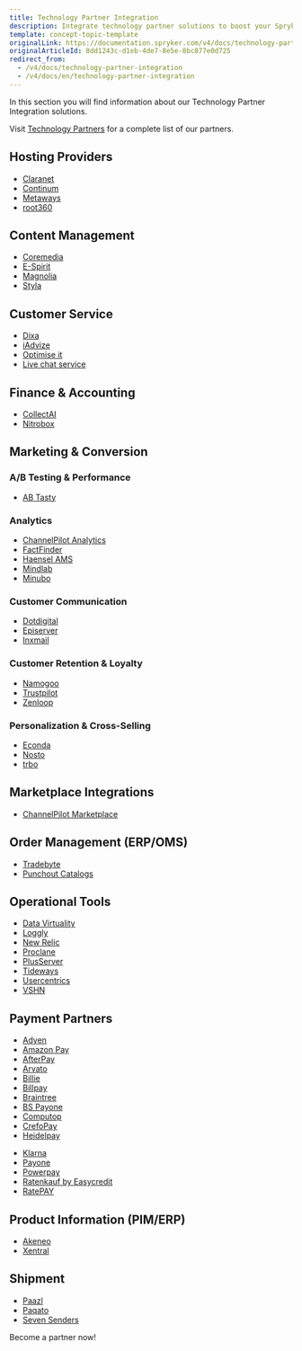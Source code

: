```yaml
---
title: Technology Partner Integration
description: Integrate technology partner solutions to boost your Spryker project performance.
template: concept-topic-template
originalLink: https://documentation.spryker.com/v4/docs/technology-partner-integration
originalArticleId: 8dd1243c-d1eb-4de7-8e5e-8bc877e0d725
redirect_from:
  - /v4/docs/technology-partner-integration
  - /v4/docs/en/technology-partner-integration
---
```


In this section you will find information about our Technology Partner Integration solutions.

 Visit [Technology Partners](https://spryker.com/en/technology-partners/) for a complete list of our partners.

##  Hosting Providers

* [Claranet](/docs/scos/dev/technology-partners/202001.0/hosting-providers/claranet.html)
* [Continum](/docs/scos/dev/technology-partners/202001.0/hosting-providers/continum.html)
* [Metaways](/docs/scos/dev/technology-partners/202001.0/hosting-providers/metaways.html)
* [root360](/docs/scos/dev/technology-partners/202001.0/hosting-providers/root-360.html)


## Content Management

<!--* [Censhare](/docs/scos/dev/technology-partners/202001.0/content-management/censhare.html)-->
* [Coremedia](/docs/scos/user/technology-partners/{{page.version}}/content-management/coremedia.html)
* [E-Spirit](/docs/scos/dev/technology-partners/202001.0/content-management/e-spirit.html)
* [Magnolia](/docs/scos/dev/technology-partners/202001.0/content-management/magnolia.html)
* [Styla](/docs/scos/dev/technology-partners/202001.0/content-management/styla.html)

## Customer Service

* [Dixa](/docs/scos/dev/technology-partners/202001.0/customer-service/dixa.html)
* [iAdvize](/docs/scos/dev/technology-partners/202001.0/customer-service/iadvize.html)
* [Optimise it](/docs/scos/dev/technology-partners/202001.0/customer-service/optimise-it.html)
* [Live chat service](/docs/scos/dev/technology-partners/202001.0/customer-service/live-chat-service.html)

## Finance & Accounting

* [CollectAI](/docs/scos/dev/technology-partners/202001.0/finance-and-accounting/collectai.html)
* [Nitrobox](/docs/scos/dev/technology-partners/202001.0/finance-and-accounting/nitrobox.html)

## Marketing & Conversion
### A/B Testing & Performance

* [AB Tasty](/docs/scos/dev/technology-partners/202001.0/marketing-and-conversion/ab-testing-and-performance/ab-tasty.html)
<!--* [Baqend](/docs/scos/dev/technology-partners/202001.0/marketing-and-conversion/ab-testing-and-performance/baqend.html)-->

### Analytics

* [ChannelPilot Analytics](/docs/scos/dev/technology-partners/202001.0/marketing-and-conversion/analytics/channelpilot-analytics.html)
* [FactFinder](/docs/scos/dev/technology-partners/202001.0/marketing-and-conversion/analytics/fact-finder/fact-finder.html)
* [Haensel AMS](/docs/scos/dev/technology-partners/202001.0/marketing-and-conversion/analytics/haensel-ams.html)
* [Mindlab](/docs/scos/dev/technology-partners/202001.0/marketing-and-conversion/analytics/mindlab.html)
* [Minubo](/docs/scos/dev/technology-partners/202001.0/marketing-and-conversion/analytics/minubo.html)

### Customer Communication

* [Dotdigital](/docs/scos/dev/technology-partners/202001.0/marketing-and-conversion/customer-communication/dotdigital.html)
* [Episerver](/docs/scos/dev/technology-partners/202001.0/marketing-and-conversion/customer-communication/episerver/episerver.html)
* [Inxmail](/docs/scos/dev/technology-partners/202001.0/marketing-and-conversion/customer-communication/inxmail.html)

### Customer Retention & Loyalty

* [Namogoo](/docs/scos/dev/technology-partners/202001.0/marketing-and-conversion/customer-retention-and-loyalty/namogoo.html) 
* [Trustpilot](/docs/scos/dev/technology-partners/202001.0/marketing-and-conversion/customer-retention-and-loyalty/trustpilot.html)
* [Zenloop](/docs/scos/dev/technology-partners/202001.0/marketing-and-conversion/customer-retention-and-loyalty/zenloop.html)

### Personalization & Cross-Selling

<!--* [8Select](/docs/scos/dev/technology-partners/202001.0/marketing-and-conversion/personalization-and-cross-selling/8select.html)-->
<!--* [Contentserv](https://documentation.spryker.com/v4/docs/)-->
* [Econda](/docs/scos/dev/technology-partners/202001.0/marketing-and-conversion/personalization-and-cross-selling/econda/econda.html)
* [Nosto](/docs/scos/dev/technology-partners/202001.0/marketing-and-conversion/personalization-and-cross-selling/nosto.html)
* [trbo](/docs/scos/dev/technology-partners/202001.0/marketing-and-conversion/personalization-and-cross-selling/trbo.html)

## Marketplace Integrations

* [ChannelPilot Marketplace](/docs/scos/dev/technology-partners/202001.0/marketplace-integrations/channelpilot-marketplace.html)

## Order Management (ERP/OMS)

* [Tradebyte](/docs/scos/dev/technology-partners/202001.0/order-management-erpoms/tradebyte.html)
* [Punchout Catalogs](/docs/scos/dev/technology-partners/202001.0/order-management-erpoms/punchout-catalogs/punchout-catalogs.html)

## Operational Tools

<!--* [Common Solutions](/docs/scos/dev/technology-partners/202001.0/operational-tools-monitoring-legal-etc/common-solutions.html)-->
* [Data Virtuality](/docs/scos/dev/technology-partners/202001.0/operational-tools-monitoring-legal-etc/data-virtuality.html)
* [Loggly](/docs/scos/dev/technology-partners/202001.0/operational-tools-monitoring-legal-etc/loggly.html)
* [New Relic](/docs/scos/dev/technology-partners/202001.0/operational-tools-monitoring-legal-etc/new-relic.html)
* [Proclane](/docs/scos/dev/technology-partners/202001.0/operational-tools-monitoring-legal-etc/proclane.html)
* [PlusServer](/docs/scos/dev/technology-partners/202001.0/operational-tools-monitoring-legal-etc/plusserver.html)
* [Tideways](/docs/scos/dev/technology-partners/202001.0/operational-tools-monitoring-legal-etc/tideways.html)
* [Usercentrics](/docs/scos/dev/technology-partners/202001.0/operational-tools-monitoring-legal-etc/usercentrics.html)
* [VSHN](/docs/scos/dev/technology-partners/202001.0/operational-tools-monitoring-legal-etc/vshn.html)
<!--* [Mindcurv](/docs/scos/dev/technology-partners/202001.0/operational-tools-monitoring-legal-etc/mindcurv.html)-->
<!--* [Shopmacher](/docs/scos/dev/technology-partners/202001.0/operational-tools-monitoring-legal-etc/shopmacher.html)-->


## Payment Partners

* [Adyen](/docs/scos/dev/technology-partners/202001.0/payment-partners/adyen/adyen.html)
* [Amazon Pay](/docs/scos/dev/technology-partners/202001.0/payment-partners/amazon-pay/amazon-pay.html)
* [AfterPay](/docs/scos/dev/technology-partners/202001.0/payment-partners/afterpay/afterpay.html)
* [Arvato](/docs/scos/dev/technology-partners/202001.0/payment-partners/arvato/arvato.html)
* [Billie](/docs/scos/dev/technology-partners/202001.0/payment-partners/billie.html)
* [Billpay](/docs/scos/dev/technology-partners/202001.0/payment-partners/billpay/billpay.html) 
* [Braintree](/docs/scos/dev/technology-partners/202001.0/payment-partners/braintree/braintree.html)
* [BS Payone](/docs/scos/dev/technology-partners/202001.0/payment-partners/bs-payone/bs-payone.html)
* [Computop](/docs/scos/dev/technology-partners/202001.0/payment-partners/computop/computop.html)
* [CrefoPay](/docs/scos/dev/technology-partners/202001.0/payment-partners/crefopay/crefopay-installation-and-configuration.html)
* [Heidelpay](/docs/scos/dev/technology-partners/202001.0/payment-partners/heidelpay/heidelpay.html)
<!--* [Informa Solutions](/docs/scos/dev/technology-partners/202001.0/payment-partners/informa-solutions.html)-->
* [Klarna](/docs/scos/dev/technology-partners/202001.0/payment-partners/klarna/klarna.html)
* [Payone](/docs/scos/dev/technology-partners/202001.0/payment-partners/payolution/payolution.html)
* [Powerpay](/docs/scos/dev/technology-partners/202001.0/payment-partners/powerpay.html)
* [Ratenkauf by Easycredit](/docs/scos/dev/technology-partners/202001.0/payment-partners/ratenkauf-by-easycredit/ratenkauf-by-easycredit.html)
* [RatePAY](/docs/scos/dev/technology-partners/202001.0/payment-partners/ratepay/ratepay.html)

 ## Product Information (PIM/ERP)

* [Akeneo](/docs/scos/dev/technology-partners/202001.0/product-information-pimerp/akeneo/akeneo.html)
* [Xentral](/docs/scos/dev/technology-partners/202001.0/order-management-erpoms/xentral.html)
<!--* [Censhare](https://documentation.spryker.com/v4/docs/)-->
<!--* [Contentserv](/docs/scos/dev/technology-partners/202001.0/product-information-pimerp/contentserv.html)-->
<!--* [Tradebyte](/docs/scos/dev/technology-partners/202001.0/order-management-erpoms/tradebyte.html)-->

 ## Shipment

* [Paazl](/docs/scos/dev/technology-partners/202001.0/shipment/paazl.html) 
* [Paqato](/docs/scos/dev/technology-partners/202001.0/shipment/paqato.html)
* [Seven Senders](/docs/scos/dev/technology-partners/202001.0/shipment/seven-senders.html)

Become a partner now!
